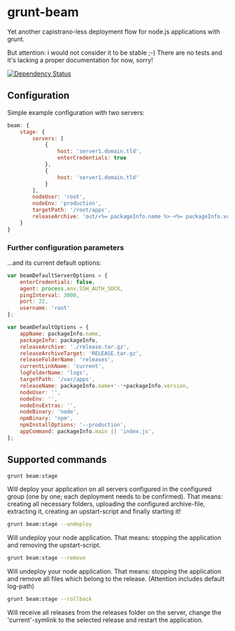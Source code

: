 # grunt-beam
Yet another capistrano-less deployment flow for node.js applications with grunt.

But attention: i would not consider it to be stable ;-) There are no tests and it's lacking a proper documentation for now, sorry!

[![Dependency Status](https://gemnasium.com/z0mt3c/grunt-beam.png)](https://gemnasium.com/z0mt3c/grunt-beam)

## Configuration
Simple example configuration with two servers:

```js
beam: {
    stage: {
        servers: [
            {
                host: 'server1.domain.tld',
                enterCredentials: true
            },
            {
                host: 'server1.domain.tld'
            }
        ],
        nodeUser: 'root',
        nodeEnv: 'production',
        targetPath: '/root/apps',
        releaseArchive: 'out/<%= packageInfo.name %>-<%= packageInfo.version %>.tar.gz'
    }
}
```

### Further configuration parameters
...and its current default options:

```js
var beamDefaultServerOptions = {
    enterCredentials: false,
    agent: process.env.SSH_AUTH_SOCK,
    pingInterval: 3000,
    port: 22,
    username: 'root'
};

var beamDefaultOptions = {
    appName: packageInfo.name,
    packageInfo: packageInfo,
    releaseArchive: './release.tar.gz',
    releaseArchiveTarget: 'RELEASE.tar.gz',
    releaseFolderName: 'releases',
    currentLinkName: 'current',
    logFolderName: 'logs',
    targetPath: '/var/apps',
    releaseName: packageInfo.name+'-'+packageInfo.version,
    nodeUser: '',
    nodeEnv: '',
    nodeEnvExtras: '',
    nodeBinary: 'node',
    npmBinary: 'npm',
    npmInstallOptions: '--production',
    appCommand: packageInfo.main || 'index.js',
};
```

## Supported commands

```bash
grunt beam:stage
```
Will deploy your application on all servers configured in the configured <stage> group (one by one; each deployment needs to be confirmed).
That means: creating all necessary folders, uploading the configured archive-file, extracting it, creating an upstart-script and finally starting it!

```bash
grunt beam:stage --undeploy
```
Will undeploy your node application. That means: stopping the application and removing the upstart-script.

```bash
grunt beam:stage --remove
```
Will undeploy your node application. That means: stopping the application and remove all files which belong to the release. (Attention includes default log-path)

```bash
grunt beam:stage --rollback
```
Will receive all releases from the releases folder on the server, change the 'current'-symlink to the selected release and restart the application.









